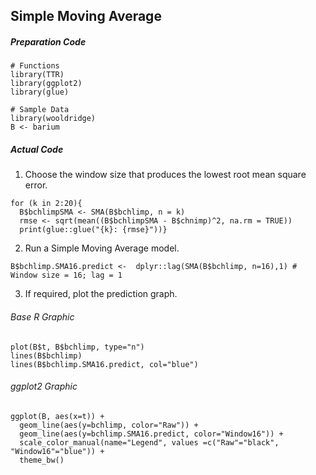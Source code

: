 ## Simple Moving Average
##### Preparation Code
```
# Functions
library(TTR)
library(ggplot2)
library(glue)

# Sample Data
library(wooldridge)
B <- barium
```
##### Actual Code
1. Choose the window size that produces the lowest root mean square error.
```
for (k in 2:20){
  B$bchlimpSMA <- SMA(B$bchlimp, n = k)
  rmse <- sqrt(mean((B$bchlimpSMA - B$chnimp)^2, na.rm = TRUE))
  print(glue::glue("{k}: {rmse}"))}
```
2. Run a Simple Moving Average model.
```
B$bchlimp.SMA16.predict <-  dplyr::lag(SMA(B$bchlimp, n=16),1) # Window size = 16; lag = 1
```
3. If required, plot the prediction graph.
###### Base R Graphic
```
plot(B$t, B$bchlimp, type="n")
lines(B$bchlimp)
lines(B$bchlimp.SMA16.predict, col="blue")
```
###### ggplot2 Graphic
```
ggplot(B, aes(x=t)) +
  geom_line(aes(y=bchlimp, color="Raw")) +
  geom_line(aes(y=bchlimp.SMA16.predict, color="Window16")) +
  scale_color_manual(name="Legend", values =c("Raw"="black", "Window16"="blue")) +
  theme_bw()
```
